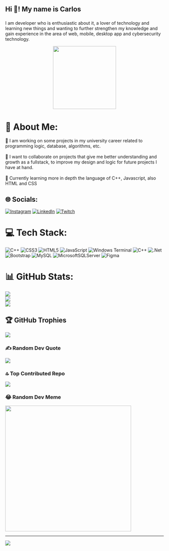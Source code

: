 
<h2 align="left">Hi 👋! My name is Carlos </h2>

###


I am developer who is enthusiastic about it, a lover of technology and learning new things and wanting to further strengthen my knowledge and gain experience in the area of web, mobile, desktop app and cybersecurity technology.

<div align="center">
<img height="200" src="https://media.giphy.com/media/qgQUggAC3Pfv687qPC/giphy.gif"  /> 
</div>


# 💫 About Me:
🔭 I am working on some projects in my university career related to programming logic, database, algorithms, etc.<br><br>👯 I want to collaborate on projects that give me better understanding and growth as a fullstack, to improve my design and logic for future projects I have at hand.<br><br>🌱 Currently learning more in depth the language of C++, Javascript, also HTML and CSS<br>


## 🌐 Socials:
[![Instagram](https://img.shields.io/badge/Instagram-%23E4405F.svg?logo=Instagram&logoColor=white)](https://instagram.com/ikarlangaxz) [![LinkedIn](https://img.shields.io/badge/LinkedIn-%230077B5.svg?logo=linkedin&logoColor=white)](https://linkedin.com/in/carlos-jose-linares-rodriguez-650462b0) [![Twitch](https://img.shields.io/badge/Twitch-%239146FF.svg?logo=Twitch&logoColor=white)](https://twitch.tv/karlangaxz) 

# 💻 Tech Stack:
![C++](https://img.shields.io/badge/c++-%2300599C.svg?style=flat-square&logo=c%2B%2B&logoColor=white) ![CSS3](https://img.shields.io/badge/css3-%231572B6.svg?style=flat-square&logo=css3&logoColor=white) ![HTML5](https://img.shields.io/badge/html5-%23E34F26.svg?style=flat-square&logo=html5&logoColor=white) ![JavaScript](https://img.shields.io/badge/javascript-%23323330.svg?style=flat-square&logo=javascript&logoColor=%23F7DF1E) ![Windows Terminal](https://img.shields.io/badge/Windows%20Terminal-%234D4D4D.svg?style=flat-square&logo=windows-terminal&logoColor=white) ![C++](https://img.shields.io/badge/c++-%2300599C.svg?style=flat-square&logo=c%2B%2B&logoColor=white) ![.Net](https://img.shields.io/badge/.NET-5C2D91?style=flat-square&logo=.net&logoColor=white) ![Bootstrap](https://img.shields.io/badge/bootstrap-%238511FA.svg?style=flat-square&logo=bootstrap&logoColor=white) ![MySQL](https://img.shields.io/badge/mysql-%2300000f.svg?style=flat-square&logo=mysql&logoColor=white) ![MicrosoftSQLServer](https://img.shields.io/badge/Microsoft%20SQL%20Server-CC2927?style=flat-square&logo=microsoft%20sql%20server&logoColor=white) ![Figma](https://img.shields.io/badge/figma-%23F24E1E.svg?style=flat-square&logo=figma&logoColor=white)
# 📊 GitHub Stats:
![](https://github-readme-stats.vercel.app/api?username=KarlangaXZ&theme=dark&hide_border=false&include_all_commits=true&count_private=true)<br/>
![](https://github-readme-streak-stats.herokuapp.com/?user=KarlangaXZ&theme=dark&hide_border=false)<br/>
![](https://github-readme-stats.vercel.app/api/top-langs/?username=KarlangaXZ&theme=dark&hide_border=false&include_all_commits=true&count_private=true&layout=compact)

## 🏆 GitHub Trophies
![](https://github-profile-trophy.vercel.app/?username=KarlangaXZ&theme=matrix&no-frame=false&no-bg=true&margin-w=4)

### ✍️ Random Dev Quote
![](https://quotes-github-readme.vercel.app/api?type=vetical&theme=radical)

### 🔝 Top Contributed Repo
![](https://github-contributor-stats.vercel.app/api?username=KarlangaXZ&limit=5&theme=dark&combine_all_yearly_contributions=true)

### 😂 Random Dev Meme
<img src='[https://randommeme-five.vercel.app/](https://assets.pinterest.com/ext/embed.html?id=81768487611221580)' style="height: 400px;"/>

---
[![](https://visitcount.itsvg.in/api?id=KarlangaXZ&icon=3&color=1)](https://visitcount.itsvg.in)

<!-- Proudly created with GPRM ( https://gprm.itsvg.in ) -->
